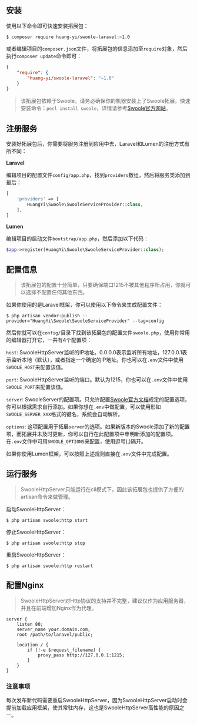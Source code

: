 ## 安装

使用以下命令即可快速安装拓展包：

```
$ composer require huang-yi/swoole-laravel:~1.0
```

或者编辑项目的`composer.json`文件，将拓展包的信息添加至`require`对象，然后执行`composer update`命令即可：

```json
{
    "require": {
        "huang-yi/swoole-laravel": "~1.0"
    }
}
```

> 该拓展包依赖于Swoole，请务必确保你的机器安装上了Swoole拓展。快速安装命令：`pecl install swoole`，详情请参考[Swoole官方网站](https://wiki.swoole.com/wiki/page/6.html)。

## 注册服务

安装好拓展包后，你需要将服务注册到应用中去，Laravel和Lumen的注册方式有所不同：

**Laravel**

编辑项目的配置文件`config/app.php`，找到`providers`数组，然后将服务类添加到最后：

```php
[
    'providers' => [
        HuangYi\Swoole\SwooleServiceProvider::class,
    ],
]
```

**Lumen**

编辑项目的启动文件`bootstrap/app.php`，然后添加以下代码：

```php
$app->register(HuangYi\Swoole\SwooleServiceProvider::class);
```

## 配置信息

> 该拓展包的配置十分简单，只要确保端口1215不被其他程序所占用，你就可以选择不配置任何其他东西。

如果你使用的是Laravel框架，你可以使用以下命令来生成配置文件：

```
$ php artisan vendor:publish --provider="HuangYi\Swoole\SwooleServiceProvider" --tag=config
```

然后你就可以在`config/`目录下找到该拓展包的配置文件`swoole.php`，使用你常用的编辑器打开它，一共有4个配置项：

`host`: SwooleHttpServer监听的IP地址。0.0.0.0表示监听所有地址，127.0.0.1表示监听本地（默认），或者指定一个确定的IP地址。你也可以在`.env`文件中使用`SWOOLE_HOST`来配置该值。

`port`: SwooleHttpServer监听的端口。默认为1215，你也可以在`.env`文件中使用`SWOOLE_PORT`来配置该值。

`server`: SwooleServer的配置项。只允许配置[Swoole官方文档](https://wiki.swoole.com/wiki/page/274.html)规定的配置选项，你可以根据需求自行添加。如果你想在`.env`中做配置，可以使用形如`SWOOLE_SERVER_XXX`格式的键名，系统会自动解析。

`options`: 这项配置用于拓展`server`的选项。如果新版本的Swoole添加了新的配置项，而拓展并未及时更新，你可以自行在此配置项中申明新添加的配置项。在`.env`文件中可用`SWOOLE_OPTIONS`来配置，使用逗号(,)隔开。

如果你使用Lumen框架，可以按照上述规则直接在`.env`文件中完成配置。

## 运行服务

> SwooleHttpServer只能运行在cli模式下，因此该拓展包也提供了方便的artisan命令来做管理。

启动SwooleHttpServer：

```
$ php artisan swoole:http start
```

停止SwooleHttpServer：

```
$ php artisan swoole:http stop
```

重启SwooleHttpServer：

```
$ php artisan swoole:http restart
```

## 配置Nginx

> SwooleHttpServer对Http协议的支持并不完整，建议仅作为应用服务器，并且在前端增加Nginx作为代理。

```nginx
server {
    listen 80;
    server_name your.domain.com;
    root /path/to/laravel/public;
    
    location / {
        if (!-e $request_filename) {
            proxy_pass http://127.0.0.1:1215;
        }
    }
}
```

### 注意事项

每次发布新代码需要重启SwooleHttpServer，因为SwooleHttpServer启动时会提前加载应用框架，使其常驻内存，这也是SwooleHttpServer高性能的原因之一。
